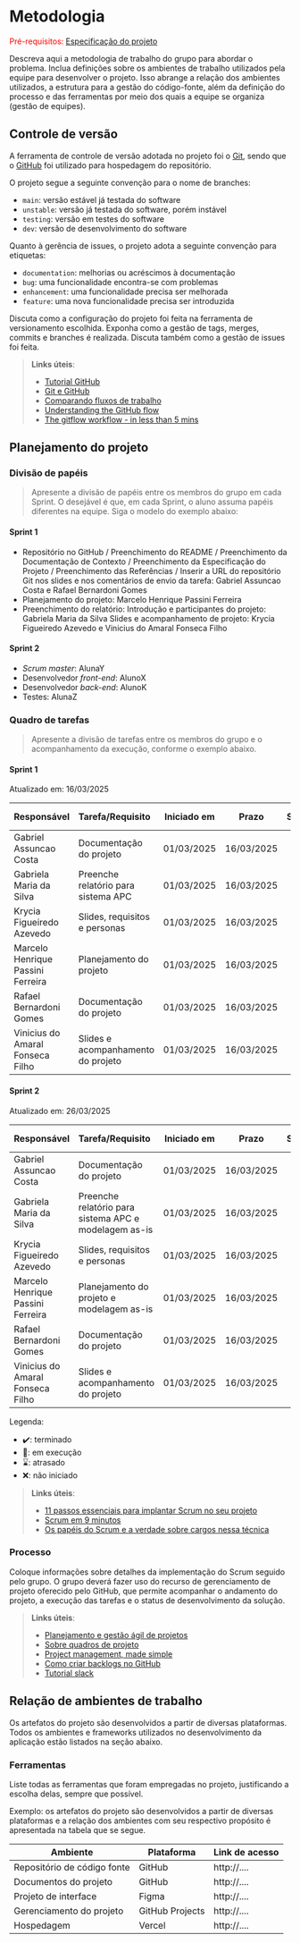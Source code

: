 
# Metodologia

<span style="color:red">Pré-requisitos: <a href="02-Especificacao.md"> Especificação do projeto</a></span>

Descreva aqui a metodologia de trabalho do grupo para abordar o problema. Inclua definições sobre os ambientes de trabalho utilizados pela equipe para desenvolver o projeto. Isso abrange a relação dos ambientes utilizados, a estrutura para a gestão do código-fonte, além da definição do processo e das ferramentas por meio dos quais a equipe se organiza (gestão de equipes).


## Controle de versão

A ferramenta de controle de versão adotada no projeto foi o [Git](https://git-scm.com/), sendo que o [GitHub](https://github.com) foi utilizado para hospedagem do repositório.

O projeto segue a seguinte convenção para o nome de branches:

- `main`: versão estável já testada do software
- `unstable`: versão já testada do software, porém instável
- `testing`: versão em testes do software
- `dev`: versão de desenvolvimento do software

Quanto à gerência de issues, o projeto adota a seguinte convenção para etiquetas:

- `documentation`: melhorias ou acréscimos à documentação
- `bug`: uma funcionalidade encontra-se com problemas
- `enhancement`: uma funcionalidade precisa ser melhorada
- `feature`: uma nova funcionalidade precisa ser introduzida

Discuta como a configuração do projeto foi feita na ferramenta de versionamento escolhida. Exponha como a gestão de tags, merges, commits e branches é realizada. Discuta também como a gestão de issues foi feita.

> **Links úteis**:
> - [Tutorial GitHub](https://guides.github.com/activities/hello-world/)
> - [Git e GitHub](https://www.youtube.com/playlist?list=PLHz_AreHm4dm7ZULPAmadvNhH6vk9oNZA)
> - [Comparando fluxos de trabalho](https://www.atlassian.com/br/git/tutorials/comparing-workflows)
> - [Understanding the GitHub flow](https://guides.github.com/introduction/flow/)
> - [The gitflow workflow - in less than 5 mins](https://www.youtube.com/watch?v=1SXpE08hvGs)

## Planejamento do projeto

###  Divisão de papéis

> Apresente a divisão de papéis entre os membros do grupo em cada Sprint. O desejável é que, em cada Sprint, o aluno assuma papéis diferentes na equipe. Siga o modelo do exemplo abaixo:

#### Sprint 1
- Repositório no GitHub / Preenchimento do README / Preenchimento da Documentação de Contexto / Preenchimento da Especificação do Projeto / Preenchimento das Referências / Inserir a URL do repositório Git nos slides e nos comentários de envio da tarefa: Gabriel Assuncao Costa e Rafael Bernardoni Gomes
- Planejamento do projeto: Marcelo Henrique Passini Ferreira
- Preenchimento do relatório: Introdução e participantes do projeto: Gabriela Maria da Silva
  Slides e acompanhamento de projeto: Krycia Figueiredo Azevedo e Vinicius do Amaral Fonseca Filho

#### Sprint 2
- _Scrum master_: AlunaY
- Desenvolvedor _front-end_: AlunoX
- Desenvolvedor _back-end_: AlunoK
- Testes: AlunaZ

###  Quadro de tarefas

> Apresente a divisão de tarefas entre os membros do grupo e o acompanhamento da execução, conforme o exemplo abaixo.

#### Sprint 1

Atualizado em: 16/03/2025

| Responsável                          | Tarefa/Requisito                     | Iniciado em    | Prazo      | Status   | Terminado em    |
| :----                                |    :----                             |      :----:    | :----:     | :----:   | :----:          |
| Gabriel Assuncao Costa               | Documentação do projeto              | 01/03/2025     | 16/03/2025 | ✔️       |16/03/2025      |
| Gabriela Maria da Silva              | Preenche relatório para sistema APC  | 01/03/2025     | 16/03/2025 | ✔️       |16/03/2025      |
| Krycia Figueiredo Azevedo            | Slides, requisitos e personas        | 01/03/2025     | 16/03/2025 | ✔️       |16/03/2025      |
| Marcelo Henrique Passini Ferreira    | Planejamento do projeto              | 01/03/2025     | 16/03/2025 | ✔️       |16/03/2025      |
| Rafael Bernardoni Gomes              | Documentação do projeto              | 01/03/2025     | 16/03/2025 | ✔️       |16/03/2025      |
| Vinicius do Amaral Fonseca Filho     | Slides e acompanhamento do projeto   | 01/03/2025     | 16/03/2025 | ✔️       |16/03/2025      |

#### Sprint 2

Atualizado em: 26/03/2025

| Responsável                          | Tarefa/Requisito                                        | Iniciado em    | Prazo      | Status   | Terminado em    |
| :----                                |    :----                                                |      :----:    | :----:     | :----:   | :----:          |
| Gabriel Assuncao Costa               | Documentação do projeto                                 | 01/03/2025     | 16/03/2025 | ✔️       |16/03/2025      |
| Gabriela Maria da Silva              | Preenche relatório para sistema APC  e modelagem as-is  | 01/03/2025     | 16/03/2025 | ✔️       |16/03/2025      |
| Krycia Figueiredo Azevedo            | Slides, requisitos e personas                           | 01/03/2025     | 16/03/2025 | ✔️       |16/03/2025      |
| Marcelo Henrique Passini Ferreira    | Planejamento do projeto e modelagem as-is               | 01/03/2025     | 16/03/2025 | ✔️       |16/03/2025      |
| Rafael Bernardoni Gomes              | Documentação do projeto                                 | 01/03/2025     | 16/03/2025 | ✔️       |16/03/2025      |
| Vinicius do Amaral Fonseca Filho     | Slides e acompanhamento do projeto                      | 01/03/2025     | 16/03/2025 | ✔️       |16/03/2025      |


Legenda:
- ✔️: terminado
- 📝: em execução
- ⌛: atrasado
- ❌: não iniciado


> **Links úteis**:
> - [11 passos essenciais para implantar Scrum no seu projeto](https://mindmaster.com.br/scrum-11-passos/)
> - [Scrum em 9 minutos](https://www.youtube.com/watch?v=XfvQWnRgxG0)
> - [Os papéis do Scrum e a verdade sobre cargos nessa técnica](https://www.atlassian.com/br/agile/scrum/roles)

### Processo

Coloque informações sobre detalhes da implementação do Scrum seguido pelo grupo. O grupo deverá fazer uso do recurso de gerenciamento de projeto oferecido pelo GitHub, que permite acompanhar o andamento do projeto, a execução das tarefas e o status de desenvolvimento da solução.
 
> **Links úteis**:
> - [Planejamento e gestão ágil de projetos](https://pucminas.instructure.com/courses/87878/pages/unidade-2-tema-2-utilizacao-de-ferramentas-para-controle-de-versoes-de-software)
> - [Sobre quadros de projeto](https://docs.github.com/pt/issues/organizing-your-work-with-project-boards/managing-project-boards/about-project-boards)
> - [Project management, made simple](https://github.com/features/project-management/)
> - [Como criar backlogs no GitHub](https://www.youtube.com/watch?v=RXEy6CFu9Hk)
> - [Tutorial slack](https://slack.com/intl/en-br/)


## Relação de ambientes de trabalho

Os artefatos do projeto são desenvolvidos a partir de diversas plataformas. Todos os ambientes e frameworks utilizados no desenvolvimento da aplicação estão listados na seção abaixo.

### Ferramentas

Liste todas as ferramentas que foram empregadas no projeto, justificando a escolha delas, sempre que possível.

Exemplo: os artefatos do projeto são desenvolvidos a partir de diversas plataformas e a relação dos ambientes com seu respectivo propósito é apresentada na tabela que se segue.

| Ambiente                            | Plataforma                         | Link de acesso                         |
|-------------------------------------|------------------------------------|----------------------------------------|
| Repositório de código fonte         | GitHub                             | http://....                            |
| Documentos do projeto               | GitHub                             | http://....                            |
| Projeto de interface                | Figma                              | http://....                            |
| Gerenciamento do projeto            | GitHub Projects                    | http://....                            |
| Hospedagem                          | Vercel                             | http://....                            |
 
